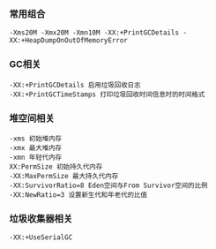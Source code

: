 ### 常用组合
```
-Xms20M -Xmx20M -Xmn10M -XX:+PrintGCDetails -XX:+HeapDumpOnOutOfMemoryError
```

### GC相关
```
-XX:+PrintGCDetails 启用垃圾回收日志
-XX:+PrintGCTimeStamps 打印垃圾回收时间信息时的时间格式
```

### 堆空间相关
```
-xms 初始堆内存
-xmx 最大堆内存
-xmn 年轻代内存
XX:PermSize 初始持久代内存
-XX:MaxPermSize 最大持久代内存
-XX:SurvivorRatio=8 Eden空间与From Survivor空间的比例
-XX:NewRatio=3 设置新生代和年老代的比值
```

### 垃圾收集器相关
```
-XX:+UseSerialGC
```